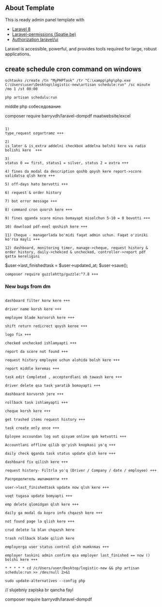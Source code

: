 ## About Template

This is ready admin panel template with
- [Laravel 8](https://laravel.com/docs/8.x)
- [Laravel-permissions (Spatie.be)](https://spatie.be/docs/laravel-permission/v3/introduction)
- [Authorization laravel/ui](https://github.com/laravel/ui)

Laravel is accessible, powerful, and provides tools required for large, robust applications.


## create schedule cron command on windows
```
schtasks /create /tn "MyPHPTask" /tr "C:\xampp\php\php.exe C:\Users\user\Desktop\logistic-new\artisan schedule:run" /sc minute /mo 1 /st 00:00
```

```
php artisan schedulu:run 
```


middle php собеседование

composer require barryvdh/laravel-dompdf maatwebsite/excel


```

1)
type_request ozgartramz +++

2)
is_later & is_extra addelni checkbox addelna bolshi kere va radio bolishi kere  +++

3)
status 0 == first, status1 = silver, status 2 = extra +++

4) fines da modal da description qoshb qoysh kere report->score validatsa qlsh kere +++

5) off-days hato bervotti +++

6) request & order history

7) bot error message +++

8) command cron qvorsh kere +++

9) fines qganda score minus bomayapt misolchun 5-10 = 0 bovotti +++

10) download pdf-exel qoshish kere +++

11) Cheque - managerlada bo'midi faqat admin uchun. Faqat o'ziniki ko'rsa mayli +++

12) dashboard, monitoring timer, manage->cheque, request history & order history, daily->chekced & unchecked, controller->report pdf qatta kereligini

```

$user->last_finishedtask = $user->updated_at;
$user->save();

```
composer require guzzlehttp/guzzle:^7.8 +++
```


### New bugs from dm
```

dashboard filter korw kere +++

driver name korsh kere +++

employee blade korvorsh kere +++

shift return redicrect qoysh keree +++

logo fix +++

checked unchecked ishlamyapti +++

report da score not found +++

request history employee uchun alohida bolsh kere +++

report middle keremas +++

task edit Completed , accepterdlani ob tawash kere +++

driver delete qsa task yaratib bomayapti +++

dashboard korvorsh jere +++

rollback task ishlamyapti +++

cheque korsh kere +++

get trashed items request history +++

task create only once +++

Eployee accoundan log out qisyam online qob ketvotti +++

Accountlani offline qilib qo'yish knopkasi yo'q +++

daily check qganda task status update qlsh kere +++

dashboard fix qilish kere +++

request history- Filtrla yo'q (Driver / Company / date / employee) +++

Распределитель ишламаяпти +++

user->last_finishedtask update now qlsh kere +++

voqt tugasa update bomyapti +++

emp delete qlomidgan qlsh kere +++

daily ga modal da kopro info chqazsh kere +++

not found page la qlish kere +++

crud delete la blan chqazsh kere

trash rollback blade qilish kere

employerga user status control qlsh mumknmas +++

employer taskini admin confirm qsa employer last_finished == now () bolshi kere +++

```

```
* * * * * cd /c/Users/user/Desktop/logistic-new && php artisan schedule:run >> /dev/null 2>&1
    
sudo update-alternatives --config php
```

// slujebniy zapiska br qancha fayl

composer require barryvdh/laravel-dompdf
